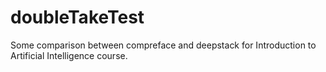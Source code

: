 # doubleTakeTest
Some comparison between compreface and deepstack for Introduction to Artificial Intelligence course.
